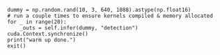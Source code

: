         dummy = np.random.rand(10, 3, 640, 1088).astype(np.float16)
        # run a couple times to ensure kernels compiled & memory allocated
        for _ in range(20):
            _outs = self.infer(dummy, "detection")
        cuda.Context.synchronize()
        print("warm up done.")        
        exit()
